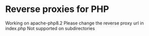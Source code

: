 # Reverse proxies for PHP

 Working on apache-php8.2
 Please change the reverse proxy url in index.php
 Not supported on subdirectories
